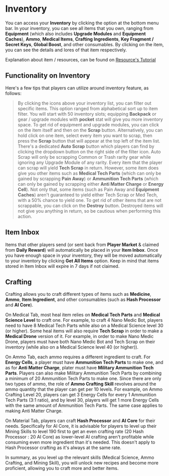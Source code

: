 # Inventory
You can access your **Inventory** by clicking the option at the bottom menu bar. In your inventory, you can see all items that you own, ranging from **Equipment** (which also includes **Upgrade Modules** and **Equipment Caches**), **Ammo**, **Medical Items**, **Crafting Ingredients**, **Key Fragment / Secret Keys**, **Global Boost**, and other consumables. By clicking on the item, you can see the details and lores of that item respectively.

Explanation about item / resources, can be found on [Resource's Tutorial](https://cybercodeonline.com/markdown?path=tutorial%2Fresources.md)


## Functionality on Inventory
Here's a few tips that players can utilize around inventory feature, as follows:

> By clicking the icons above your inventory list, you can filter out specific items. This option ranged from alphabetical sort up to item filter.
> You will start with 50 inventory slots; equipping **Backpack** or gear / upgrade modules with **pocket** stat will give you more inventory space. 
> To get rid of equipment and upgrade modules, you can click on the item itself and then on the **Scrap** button. Alternatively, you can hold click on one item, select every item you want to scrap, then press the **Scrap** button that will appear at the top left of the item list. 
> There's a dedicated **Auto Scrap** button which players can find by clicking the dropdown button on the right side of the filter icon. Auto Scrap will only be scrapping Common or Trash rarity gear while ignoring any Upgrade Module of any rarity.
> Every item that the player can scrap will yield **Tech Scrap** in return. However, some item does give you other items such as **Medical Tech Parts** (which can only be gained by scrapping **Pain Away**) or **Ammunition Tech Parts** (which can only be gained by scrapping either **Anti Matter Charge** or **Energy Cell**). Not only that, some items (such as Pain Away and **Equipment Caches**) aren't guaranteed to yield either Tech Scrap or Med Tech, with a 50% chance to yield one.
> To get rid of other items that are not scrappable, you can click on the **Destroy** button. Destroyed items will not give you anything in return, so be cautious when performing this action.  

## Item Inbox
Items that other players send (or sent back from **Player Market** & claimed from **Daily Reward**) will automatically be placed in your **Item Inbox**. Once you have enough space in your inventory, they will be moved automatically to your inventory by clicking **Get All Items** option. Keep in mind that items stored in Item Inbox will expire in 7 days if not claimed. 

## Crafting
Crafting allows you to craft different types of items such as **Medicine**, **Ammo**, **Item Ingredient**, and other consumables (such as **Hash Processor** and **AI Core**).  

On Medical Tab, most heal item relies on **Medical Tech Parts** and **Medical Science Level** to craft one. For example, to craft 4 Nano Medic Bot, players need to have 8 Medical Tech Parts while also on a Medical Science level 30 (or higher). Some heal items will also require **Tech Scrap** in order to make a **Medical Drone** version of it. For example, in order to make Nano Medic Drone, players must have both Nano Medic Bot and Tech Scrap on their inventory (while also on a Medical Science level 40 (or higher)). 

On Ammo Tab, each ammo requires a different ingredient to craft. For **Energy Cells**, a player must have **Ammunition Tech Parts** to make one, and as for **Anti Matter Charge**, plater must have **Military Ammunition Tech Parts**. Players can also make Military Ammunition Tech Parts by combining a minimum of 20 Ammunition Tech Parts to make one. Since there are only two types of ammo, the role of **Ammo Crafting Skill** revolves around the ammo quantity that the player can get per 10 levels. For example, on Ammo Crafting Level 20, players can get 3 Energy Cells for every 1 Ammunition Tech Parts (3:1 ratio), and by level 30, players will get 1 more Energy Cells with the same amount of Ammunition Tech Parts. The same case applies to making Anti Matter Charge.   

On Material Tab, players can craft **Hash Processor** and **AI Core** for their needs. Specifically for AI Core, it is advisable for players to level up their Mining Skills to level 190 first to get an even crafting rate (20 Hash Processor : 20 AI Core) as lower-level AI crafting aren't profitable while consuming even more ingredient than it's needed. This doesn't apply to Hash Processor crafting as it's always at the same rate.  

In summary, as you level up the relevant skills (Medical Science, Ammo Crafting, and Mining Skill), you will unlock new recipes and become more proficient, allowing you to craft more and better items.